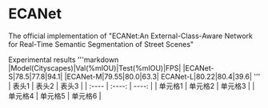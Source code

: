 # ECANet
The official implementation of "ECANet:An External-Class-Aware Network for Real-Time Semantic Segmentation of Street Scenes"

Experimental results
'''markdown
|Model(Cityscapes)|Val(%mIOU)|Test(%mIOU)|FPS|
|ECANet-S|78.5|77.8|94.1|
|ECANet-M|79.55|80.0|63.3|
ECANet-L|80.22|80.4|39.6|
'''
| 表头1 | 表头2 | 表头3 |
| :---- | :----: | ----: |
| 单元格1 | 单元格2 | 单元格3 |
| 单元格4 | 单元格5 | 单元格6 |

